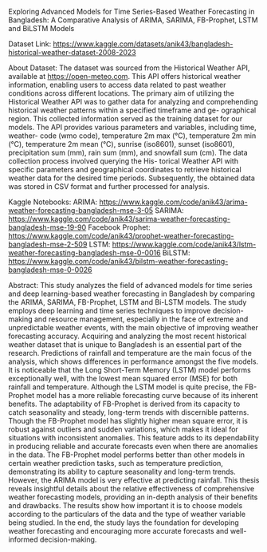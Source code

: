 Exploring Advanced Models for Time Series-Based Weather Forecasting in Bangladesh: A Comparative Analysis of ARIMA, SARIMA, FB-Prophet, LSTM and BiLSTM Models

Dataset Link: https://www.kaggle.com/datasets/anik43/bangladesh-historical-weather-dataset-2008-2023

About Dataset: The dataset was sourced from the Historical Weather API, available
at https://open-meteo.com. This API offers historical weather information, enabling
users to access data related to past weather conditions across different locations. The
primary aim of utilizing the Historical Weather API was to gather data for analyzing
and comprehending historical weather patterns within a specified timeframe and ge-
ographical region. This collected information served as the training dataset for our
models. The API provides various parameters and variables, including time, weather-
code (wmo code), temperature 2m max (°C), temperature 2m min (°C), temperature
2m mean (°C), sunrise (iso8601), sunset (iso8601), precipitation sum (mm), rain sum
(mm), and snowfall sum (cm). The data collection process involved querying the His-
torical Weather API with specific parameters and geographical coordinates to retrieve
historical weather data for the desired time periods. Subsequently, the obtained data
was stored in CSV format and further processed for analysis.

Kaggle Notebooks: 
ARIMA: https://www.kaggle.com/code/anik43/arima-weather-forecasting-bangladesh-mse-3-05
SARIMA: https://www.kaggle.com/code/anik43/sarima-weather-forecasting-bangladesh-mse-19-90
Facebook Prophet: https://www.kaggle.com/code/anik43/prophet-weather-forecasting-bangladesh-mse-2-509
LSTM: https://www.kaggle.com/code/anik43/lstm-weather-forecasting-bangladesh-mse-0-0016
BiLSTM: https://www.kaggle.com/code/anik43/bilstm-weather-forecasting-bangladesh-mse-0-0026

Abstract: This study analyzes the field of advanced models for time series and deep learning-based weather forecasting in Bangladesh by comparing the ARIMA, SARIMA, FB-Prophet, LSTM and  Bi-LSTM models. The study employs deep learning and time series techniques to improve decision-making and resource management, especially in the face of extreme and unpredictable weather events, with the main objective of improving weather forecasting accuracy. Acquiring and analyzing the most recent historical weather dataset that is unique to Bangladesh is an essential part of the research. Predictions of rainfall and temperature are the main focus of the analysis, which shows differences in performance amongst the five models. It is noticeable that the Long Short-Term Memory (LSTM) model performs exceptionally well, with the lowest mean squared error (MSE) for both rainfall and temperature. Although the LSTM model is quite precise, the FB-Prophet model has a more reliable forecasting curve because of its inherent benefits. The adaptability of FB-Prophet is derived from its capacity to catch seasonality and steady, long-term trends with discernible patterns. Though the FB-Prophet model has slightly higher mean square error, it is robust against outliers and sudden variations, which makes it ideal for situations with inconsistent anomalies. This feature adds to its dependability in producing reliable and accurate forecasts even when there are anomalies in the data. The FB-Prophet model performs better than other models in certain weather prediction tasks, such as temperature prediction, demonstrating its ability to capture seasonality and long-term trends. However, the ARIMA model is very effective at predicting rainfall. This thesis reveals insightful details about the relative effectiveness of comprehensive weather forecasting models, providing an in-depth analysis of their benefits and drawbacks. The results show how important it is to choose models according to the particulars of the data and the type of weather variable being studied. In the end, the study lays the foundation for developing weather forecasting and encouraging more accurate forecasts and well-informed decision-making.
